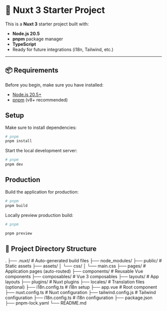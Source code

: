 # 🚀 Nuxt 3 Starter Project

This is a **Nuxt 3** starter project built with:

- **Node.js 20.5**
- **pnpm** package manager
- **TypeScript**
- Ready for future integrations (i18n, Tailwind, etc.)

---

## 📦 Requirements

Before you begin, make sure you have installed:

- [Node.js 20.5+](https://nodejs.org/)
- [pnpm](https://pnpm.io/) (v8+ recommended)

## Setup

Make sure to install dependencies:

```bash
# pnpm
pnpm install

```

Start the local development server:

```bash
# pnpm
pnpm dev

```

## Production

Build the application for production:

```bash
# pnpm
pnpm build

```

Locally preview production build:

```bash
# pnpm

pnpm preview

```

## 📂 Project Directory Structure

.
├── .nuxt/ # Auto-generated build files
├── node_modules/
├── public/ # Static assets
├── assets/
│ └── css/
│ └── main.css
├── pages/ # Application pages (auto-routed)
├── components/ # Reusable Vue components
├── composables/ # Vue 3 composables
├── layouts/ # App layouts
├── plugins/ # Nuxt plugins
├── locales/ # Translation files (optional)
├── i18n.config.ts # i18n setup
├── app.vue # Root component
├── nuxt.config.ts # Nuxt configuration
├── tailwind.config.js # Tailwind configuration
├── i18n.config.ts # i18n configuration
├── package.json
├── pnpm-lock.yaml
└── README.md
